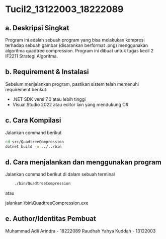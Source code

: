 # Tucil2_13122003_18222089

## a. Deskripsi Singkat
Program ini adalah sebuah program yang bisa melakukan kompresi terhadap sebuah gambar (disarankan berformat .png) menggunakan algoritma quadtree compression. Program ini dibuat untuk tugas kecil 2 IF2211 Strategi Algoritma.

## b. Requirement & Instalasi
Sebelum menjalankan program, pastikan sistem telah memenuhi requirement berikut:

- .NET SDK versi 7.0 atau lebih tinggi
- Visual Studio 2022 atau editor lain yang mendukung C#

## c. Cara Kompilasi
Jalankan command berikut
```bash
cd src/QuadtreeCompression
dotnet build -o ../../bin
```

## d. Cara menjalankan dan menggunakan program
Jalankan command berikut di dalam sebuah terminal
```bash
    ./bin/QuadtreeCompression
```

atau

jalankan \bin\QuadtreeCompression.exe

## e. Author/Identitas Pembuat
Muhammad Adli Arindra - 18222089
Raudhah Yahya Kuddah - 13122003
